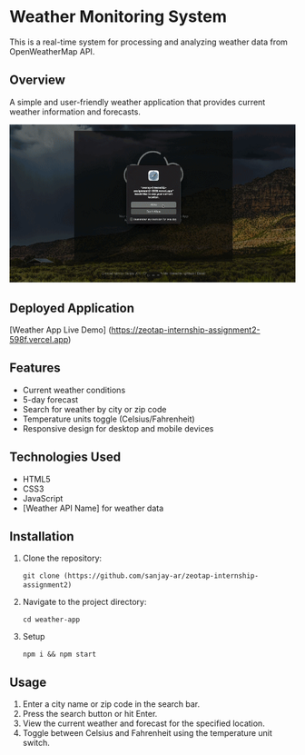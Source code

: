 # Weather Monitoring System
This is a real-time system for processing and analyzing weather data from OpenWeatherMap API.

## Overview

A simple and user-friendly weather application that provides current weather information and forecasts.

<img width="943" alt="image" src="11.gif">


## Deployed Application

[Weather App Live Demo] (https://zeotap-internship-assignment2-598f.vercel.app)

## Features

- Current weather conditions
- 5-day forecast
- Search for weather by city or zip code
- Temperature units toggle (Celsius/Fahrenheit)
- Responsive design for desktop and mobile devices

## Technologies Used

- HTML5
- CSS3
- JavaScript
- [Weather API Name] for weather data

## Installation

1. Clone the repository:
   ```
   git clone (https://github.com/sanjay-ar/zeotap-internship-assignment2)
   ```
2. Navigate to the project directory:
   ```
   cd weather-app
   ```
3. Setup

   ```
   npm i && npm start
   
   ```

## Usage

1. Enter a city name or zip code in the search bar.
2. Press the search button or hit Enter.
3. View the current weather and forecast for the specified location.
4. Toggle between Celsius and Fahrenheit using the temperature unit switch.

  


